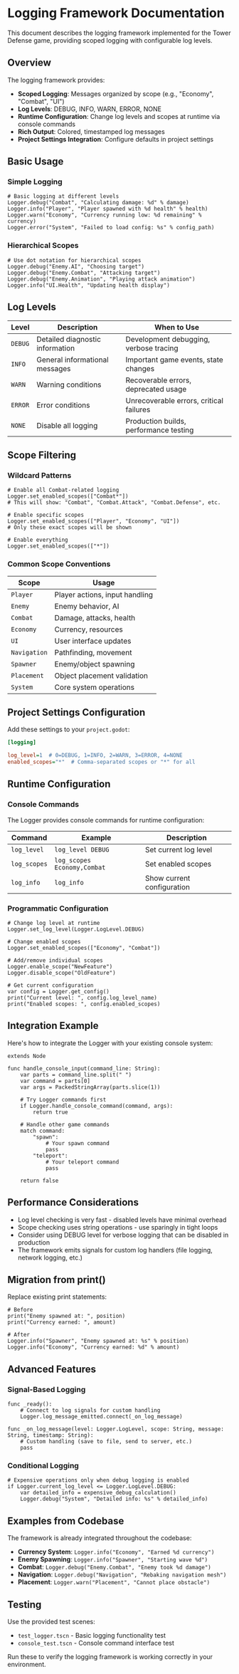 # Logging Framework Documentation

This document describes the logging framework implemented for the Tower Defense game, providing scoped logging with configurable log levels.

## Overview

The logging framework provides:
- **Scoped Logging**: Messages organized by scope (e.g., "Economy", "Combat", "UI")
- **Log Levels**: DEBUG, INFO, WARN, ERROR, NONE
- **Runtime Configuration**: Change log levels and scopes at runtime via console commands
- **Rich Output**: Colored, timestamped log messages
- **Project Settings Integration**: Configure defaults in project settings

## Basic Usage

### Simple Logging
```gdscript
# Basic logging at different levels
Logger.debug("Combat", "Calculating damage: %d" % damage)
Logger.info("Player", "Player spawned with %d health" % health)
Logger.warn("Economy", "Currency running low: %d remaining" % currency)
Logger.error("System", "Failed to load config: %s" % config_path)
```

### Hierarchical Scopes
```gdscript
# Use dot notation for hierarchical scopes
Logger.debug("Enemy.AI", "Choosing target")
Logger.debug("Enemy.Combat", "Attacking target")
Logger.debug("Enemy.Animation", "Playing attack animation")
Logger.info("UI.Health", "Updating health display")
```

## Log Levels

| Level | Description | When to Use |
|-------|-------------|-------------|
| `DEBUG` | Detailed diagnostic information | Development debugging, verbose tracing |
| `INFO` | General informational messages | Important game events, state changes |
| `WARN` | Warning conditions | Recoverable errors, deprecated usage |
| `ERROR` | Error conditions | Unrecoverable errors, critical failures |
| `NONE` | Disable all logging | Production builds, performance testing |

## Scope Filtering

### Wildcard Patterns
```gdscript
# Enable all Combat-related logging
Logger.set_enabled_scopes(["Combat*"])
# This will show: "Combat", "Combat.Attack", "Combat.Defense", etc.

# Enable specific scopes
Logger.set_enabled_scopes(["Player", "Economy", "UI"])
# Only these exact scopes will be shown

# Enable everything
Logger.set_enabled_scopes(["*"])
```

### Common Scope Conventions

| Scope | Usage |
|-------|-------|
| `Player` | Player actions, input handling |
| `Enemy` | Enemy behavior, AI |
| `Combat` | Damage, attacks, health |
| `Economy` | Currency, resources |
| `UI` | User interface updates |
| `Navigation` | Pathfinding, movement |
| `Spawner` | Enemy/object spawning |
| `Placement` | Object placement validation |
| `System` | Core system operations |

## Project Settings Configuration

Add these settings to your `project.godot`:

```ini
[logging]

log_level=1  # 0=DEBUG, 1=INFO, 2=WARN, 3=ERROR, 4=NONE
enabled_scopes="*"  # Comma-separated scopes or "*" for all
```

## Runtime Configuration

### Console Commands

The Logger provides console commands for runtime configuration:

| Command | Example | Description |
|---------|---------|-------------|
| `log_level` | `log_level DEBUG` | Set current log level |
| `log_scopes` | `log_scopes Economy,Combat` | Set enabled scopes |
| `log_info` | `log_info` | Show current configuration |

### Programmatic Configuration

```gdscript
# Change log level at runtime
Logger.set_log_level(Logger.LogLevel.DEBUG)

# Change enabled scopes
Logger.set_enabled_scopes(["Economy", "Combat"])

# Add/remove individual scopes
Logger.enable_scope("NewFeature")
Logger.disable_scope("OldFeature")

# Get current configuration
var config = Logger.get_config()
print("Current level: ", config.log_level_name)
print("Enabled scopes: ", config.enabled_scopes)
```

## Integration Example

Here's how to integrate the Logger with your existing console system:

```gdscript
extends Node

func handle_console_input(command_line: String):
    var parts = command_line.split(" ")
    var command = parts[0]
    var args = PackedStringArray(parts.slice(1))
    
    # Try Logger commands first
    if Logger.handle_console_command(command, args):
        return true
    
    # Handle other game commands
    match command:
        "spawn":
            # Your spawn command
            pass
        "teleport":
            # Your teleport command
            pass
    
    return false
```

## Performance Considerations

- Log level checking is very fast - disabled levels have minimal overhead
- Scope checking uses string operations - use sparingly in tight loops
- Consider using DEBUG level for verbose logging that can be disabled in production
- The framework emits signals for custom log handlers (file logging, network logging, etc.)

## Migration from print()

Replace existing print statements:

```gdscript
# Before
print("Enemy spawned at: ", position)
print("Currency earned: ", amount)

# After  
Logger.info("Spawner", "Enemy spawned at: %s" % position)
Logger.info("Economy", "Currency earned: %d" % amount)
```

## Advanced Features

### Signal-Based Logging
```gdscript
func _ready():
    # Connect to log signals for custom handling
    Logger.log_message_emitted.connect(_on_log_message)

func _on_log_message(level: Logger.LogLevel, scope: String, message: String, timestamp: String):
    # Custom handling (save to file, send to server, etc.)
    pass
```

### Conditional Logging
```gdscript
# Expensive operations only when debug logging is enabled
if Logger.current_log_level <= Logger.LogLevel.DEBUG:
    var detailed_info = expensive_debug_calculation()
    Logger.debug("System", "Detailed info: %s" % detailed_info)
```

## Examples from Codebase

The framework is already integrated throughout the codebase:

- **Currency System**: `Logger.info("Economy", "Earned %d currency")` 
- **Enemy Spawning**: `Logger.info("Spawner", "Starting wave %d")`
- **Combat**: `Logger.debug("Enemy.Combat", "Enemy took %d damage")`
- **Navigation**: `Logger.debug("Navigation", "Rebaking navigation mesh")`
- **Placement**: `Logger.warn("Placement", "Cannot place obstacle")`

## Testing

Use the provided test scenes:
- `test_logger.tscn` - Basic logging functionality test
- `console_test.tscn` - Console command interface test

Run these to verify the logging framework is working correctly in your environment.